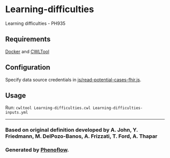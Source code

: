 # Learning-difficulties

Learning difficulties - PH935

## Requirements

[Docker](https://docs.docker.com/install/) and [CWLTool](https://github.com/common-workflow-language/cwltool#install)

## Configuration

Specify data source credentials in [js/read-potential-cases-fhir.js](js/read-potential-cases-fhir.js).

## Usage

Run: `cwltool Learning-difficulties.cwl Learning-difficulties-inputs.yml`

***

### Based on original definition developed by A. John, Y. Friedmann, M. DelPozo-Banos, A. Frizzati, T. Ford, A. Thapar
### Generated by [Phenoflow](https://kclhi.org/phenoflow).
